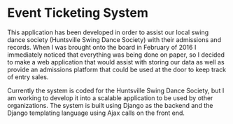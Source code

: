 <h1>Event Ticketing System</h1>

This application has been developed in order to assist our local swing dance society (Huntsville Swing Dance Society) with their admissions and records.  When I was brought onto the board in February of 2016 I immediately noticed that everything was being done on paper, so I decided to make a web application that would assist with storing our data as well as provide an admissions platform that could be used at the door to keep track of entry sales. <br />

Currently the system is coded for the Huntsville Swing Dance Society, but I am working to develop it into a scalable application to be used by other organizations.  The system is built using Django as the backend and the Django templating language using Ajax calls on the front end.  
